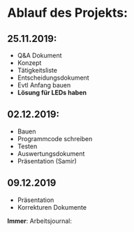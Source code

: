 # Ablauf des Projekts:
## 25.11.2019: 
- Q&A Dokument
- Konzept
- Tätigkeitsliste
- Entscheidungsdokument
- Evtl Anfang bauen
- **Lösung für LEDs haben**

## 02.12.2019:
- Bauen 
- Programmcode schreiben
- Testen
- Auswertungsdokument
- Präsentation (Samir)

## 09.12.2019
- Präsentation
- Korrekturen Dokumente

**Immer**: Arbeitsjournal: